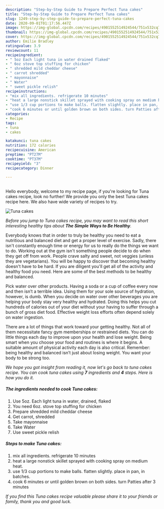 ```yaml
---
description: "Step-by-Step Guide to Prepare Perfect Tuna cakes"
title: "Step-by-Step Guide to Prepare Perfect Tuna cakes"
slug: 1249-step-by-step-guide-to-prepare-perfect-tuna-cakes
date: 2020-09-01T01:17:56.447Z
image: https://img-global.cpcdn.com/recipes/4901552514924544/751x532cq70/tuna-cakes-recipe-main-photo.jpg
thumbnail: https://img-global.cpcdn.com/recipes/4901552514924544/751x532cq70/tuna-cakes-recipe-main-photo.jpg
cover: https://img-global.cpcdn.com/recipes/4901552514924544/751x532cq70/tuna-cakes-recipe-main-photo.jpg
author: Emilie Bradley
ratingvalue: 3.9
reviewcount: 11
recipeingredient:
- " 5oz Each light tuna in water drained flaked"
- " 6oz stove top stuffing for chicken"
- " shredded mild cheddar cheese"
- " carrot shredded"
- " mayonnaise"
- " Water"
- " sweet pickle relish"
recipeinstructions:
- "mix all ingredients. refrigerate 10 minutes"
- "heat a large nonstick skillet sprayed with cooking spray on medium heat."
- "use 1/3 cup portions to make balls. flatten slightly. place in pan, in batches."
- "cook 6 minutes or until golden brown on both sides. turn Patties after 3 minutes"
categories:
- Recipe
tags:
- tuna
- cakes

katakunci: tuna cakes 
nutrition: 172 calories
recipecuisine: American
preptime: "PT27M"
cooktime: "PT37M"
recipeyield: "3"
recipecategory: Dinner

---
```

<br>
Hello everybody, welcome to my recipe page, if you're looking for Tuna cakes recipe, look no further! We provide you only the best Tuna cakes recipe here. We also have wide variety of recipes to try.
<br>


![Tuna cakes](https://img-global.cpcdn.com/recipes/4901552514924544/751x532cq70/tuna-cakes-recipe-main-photo.jpg)

<i>Before you jump to Tuna cakes recipe, you may want to read this short interesting healthy tips about <strong>The Simple Ways to Be Healthy</strong>.</i>

Everybody knows that in order to truly be healthy you need to eat a nutritious and balanced diet and get a proper level of exercise. Sadly, there isn't constantly enough time or energy for us to really do the things we want to do. Working out at the gym isn't something people decide to do when they get off from work. People crave salty and sweet, not veggies (unless they are vegetarians). You will be happy to discover that becoming healthy doesn't have to be hard. If you are diligent you'll get all of the activity and healthy food you need. Here are some of the best methods to be healthy and balanced.

Pick water over other products. Having a soda or a cup of coffee every now and then isn’t a terrible idea. Using them for your sole source of hydration, however, is dumb. When you decide on water over other beverages you are helping your body stay very healthy and hydrated. Doing this helps you cut hundreds of calories out of your diet without your having to suffer through a bunch of gross diet food. Effective weight loss efforts often depend solely on water ingestion.

There are a lot of things that work toward your getting healthy. Not all of them necessitate fancy gym memberships or restrained diets. You can do little things each day to improve upon your health and lose weight. Being smart when you choose your food and routines is where it begins. A suitable amount of physical activity each day is also critical. Remember: being healthy and balanced isn’t just about losing weight. You want your body to be strong too. 


<i>We hope you got insight from reading it, now let's go back to tuna cakes recipe. You can cook tuna cakes using <strong>7</strong> ingredients and <strong>4</strong> steps. Here is how you do it.
</i>

##### The ingredients needed to cook Tuna cakes:

1. Use  5oz. Each light tuna in water, drained, flaked
1. You need  6oz. stove top stuffing for chicken
1. Prepare  shredded mild cheddar cheese
1. Get  carrot, shredded
1. Take  mayonnaise
1. Take  Water
1. Use  sweet pickle relish


##### Steps to make Tuna cakes:

1. mix all ingredients. refrigerate 10 minutes
1. heat a large nonstick skillet sprayed with cooking spray on medium heat.
1. use 1/3 cup portions to make balls. flatten slightly. place in pan, in batches.
1. cook 6 minutes or until golden brown on both sides. turn Patties after 3 minutes


<i>If you find this Tuna cakes recipe valuable please share it to your friends or family, thank you and good luck.</i>
